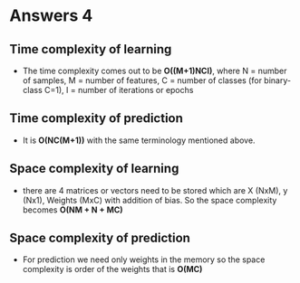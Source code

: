 # Answers 4

## Time complexity of learning

- The time complexity comes out to be **O((M+1)NCI)**, where N = number of samples, M = number of features,
C = number of classes (for binary-class C=1), I = number of iterations or epochs

## Time complexity of prediction

- It is **O(NC(M+1))** with the same terminology mentioned above.

## Space complexity of learning

- there are 4 matrices or vectors need to be stored which are X (NxM), y (Nx1), Weights (MxC) with addition of bias. So the space complexity becomes **O(NM + N + MC)**

## Space complexity of prediction

- For prediction we need only weights in the memory so the space complexity is order of the weights that is **O(MC)**